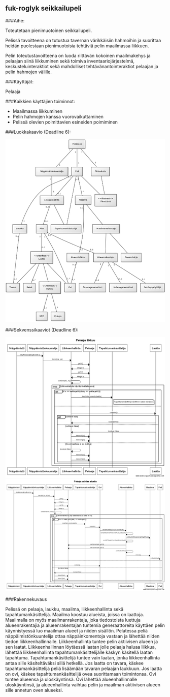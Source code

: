 ## fuk-roglyk seikkailupeli

###Aihe:

Toteutetaan pienimuotoinen seikkailupeli.

Pelissä tavoitteena on tutustua tavernan värikkäisiin hahmoihin ja suorittaa
heidän puolestaan pienimuotoisia tehtäviä pelin maailmassa liikkuen.

Pelin toteutustavoitteena on luoda riittävän kokoinen maailmakehys ja pelaajan siinä liikkuminen sekä toimiva inventaariojärjestelmä, keskusteluinteraktiot sekä mahdolliset tehtävänantointeraktiot pelaajan ja pelin hahmojen välille.

###Käyttäjät:

Pelaaja

###Kaikkien käyttäjien toiminnot:

- Maailmassa liikkuminen
- Pelin hahmojen kanssa vuorovaikuttaminen
- Pelissä olevien poimittavien esineiden poimiminen

###Luokkakaavio (Deadline 6):

![Luokkaakavio DL 6](Luokkakaavio_v5.png)

###Sekvenssikaaviot (Deadline 6):

![Sekvenssikaavio DL_6](sekvenssikaavio_pelaaja_liikkuu_v2.png)
![Sekvenssikaavio DL_6](sekvenssikaavio_pelaaja_vaihtaa_aluetta_v2.png)

###Rakennekuvaus

Pelissä on pelaaja, laukku, maailma, liikkeenhallinta sekä tapahtumankäsittelijä. 
Maailma koostuu alueista, joissa on laattoja. 
Maailmalla on myös maailmanrakentaja, joka tiedostoista luettuja alueenrakentajia ja alueenrakentajan tuntemia generaattoreita käyttäen pelin käynnistyessä luo maailman alueet ja niiden sisällön. 
Pelatessa peliä näppäimistönkuuntelija ottaa näppäinkomentoja vastaan ja lähettää niiden tiedon liikkeenhallinnalle. 
Liikkeenhallinta tuntee pelin aktiivisen alueen ja sen laatat. 
Liikkeenhallinnan löytäessä laatan jolle pelaaja haluaa liikkua, lähettää liikkeenhallinta tapahtumankäsittelijälle käskyn käsitellä laatan tapahtuma. 
Tapahtumankäsittelijä tuntee vain laatan, jonka liikkeenhallinta antaa sille käsiteltäväksi sillä hetkellä. 
Jos laatta on tavara, käskee tapahtumankäsittelijä peliä lisäämään tavaran pelaajan laukkuun.
Jos laatta on ovi, käskee tapahtumankäsittelijä ovea suorittamaan toimintonsa. 
Ovi tuntee alueensa ja uloskäyntinsä.
Ovi lähettää alueenhallinnalle uloskäyntinsä, ja alueenhallinta vaihtaa pelin ja maailman aktiivisen alueen sille annetun
oven alueeksi.
